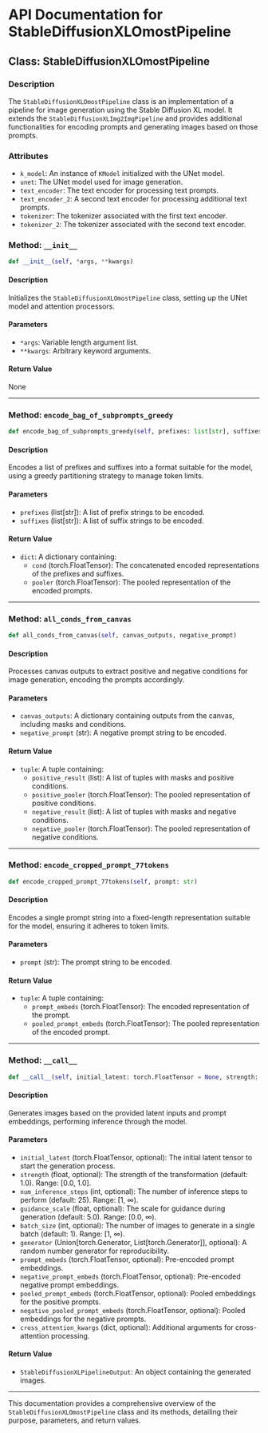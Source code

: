 # API Documentation for StableDiffusionXLOmostPipeline

## Class: StableDiffusionXLOmostPipeline

### Description
The `StableDiffusionXLOmostPipeline` class is an implementation of a pipeline for image generation using the Stable Diffusion XL model. It extends the `StableDiffusionXLImg2ImgPipeline` and provides additional functionalities for encoding prompts and generating images based on those prompts.

### Attributes
- `k_model`: An instance of `KModel` initialized with the UNet model.
- `unet`: The UNet model used for image generation.
- `text_encoder`: The text encoder for processing text prompts.
- `text_encoder_2`: A second text encoder for processing additional text prompts.
- `tokenizer`: The tokenizer associated with the first text encoder.
- `tokenizer_2`: The tokenizer associated with the second text encoder.

### Method: `__init__`
```python
def __init__(self, *args, **kwargs)
```
#### Description
Initializes the `StableDiffusionXLOmostPipeline` class, setting up the UNet model and attention processors.

#### Parameters
- `*args`: Variable length argument list.
- `**kwargs`: Arbitrary keyword arguments.

#### Return Value
None

---

### Method: `encode_bag_of_subprompts_greedy`
```python
def encode_bag_of_subprompts_greedy(self, prefixes: list[str], suffixes: list[str])
```
#### Description
Encodes a list of prefixes and suffixes into a format suitable for the model, using a greedy partitioning strategy to manage token limits.

#### Parameters
- `prefixes` (list[str]): A list of prefix strings to be encoded.
- `suffixes` (list[str]): A list of suffix strings to be encoded.

#### Return Value
- `dict`: A dictionary containing:
  - `cond` (torch.FloatTensor): The concatenated encoded representations of the prefixes and suffixes.
  - `pooler` (torch.FloatTensor): The pooled representation of the encoded prompts.

---

### Method: `all_conds_from_canvas`
```python
def all_conds_from_canvas(self, canvas_outputs, negative_prompt)
```
#### Description
Processes canvas outputs to extract positive and negative conditions for image generation, encoding the prompts accordingly.

#### Parameters
- `canvas_outputs`: A dictionary containing outputs from the canvas, including masks and conditions.
- `negative_prompt` (str): A negative prompt string to be encoded.

#### Return Value
- `tuple`: A tuple containing:
  - `positive_result` (list): A list of tuples with masks and positive conditions.
  - `positive_pooler` (torch.FloatTensor): The pooled representation of positive conditions.
  - `negative_result` (list): A list of tuples with masks and negative conditions.
  - `negative_pooler` (torch.FloatTensor): The pooled representation of negative conditions.

---

### Method: `encode_cropped_prompt_77tokens`
```python
def encode_cropped_prompt_77tokens(self, prompt: str)
```
#### Description
Encodes a single prompt string into a fixed-length representation suitable for the model, ensuring it adheres to token limits.

#### Parameters
- `prompt` (str): The prompt string to be encoded.

#### Return Value
- `tuple`: A tuple containing:
  - `prompt_embeds` (torch.FloatTensor): The encoded representation of the prompt.
  - `pooled_prompt_embeds` (torch.FloatTensor): The pooled representation of the encoded prompt.

---

### Method: `__call__`
```python
def __call__(self, initial_latent: torch.FloatTensor = None, strength: float = 1.0, num_inference_steps: int = 25, guidance_scale: float = 5.0, batch_size: Optional[int] = 1, generator: Optional[Union[torch.Generator, List[torch.Generator]]] = None, prompt_embeds: Optional[torch.FloatTensor] = None, negative_prompt_embeds: Optional[torch.FloatTensor] = None, pooled_prompt_embeds: Optional[torch.FloatTensor] = None, negative_pooled_prompt_embeds: Optional[torch.FloatTensor] = None, cross_attention_kwargs: Optional[dict] = None)
```
#### Description
Generates images based on the provided latent inputs and prompt embeddings, performing inference through the model.

#### Parameters
- `initial_latent` (torch.FloatTensor, optional): The initial latent tensor to start the generation process.
- `strength` (float, optional): The strength of the transformation (default: 1.0). Range: [0.0, 1.0].
- `num_inference_steps` (int, optional): The number of inference steps to perform (default: 25). Range: [1, ∞).
- `guidance_scale` (float, optional): The scale for guidance during generation (default: 5.0). Range: [0.0, ∞).
- `batch_size` (int, optional): The number of images to generate in a single batch (default: 1). Range: [1, ∞).
- `generator` (Union[torch.Generator, List[torch.Generator]], optional): A random number generator for reproducibility.
- `prompt_embeds` (torch.FloatTensor, optional): Pre-encoded prompt embeddings.
- `negative_prompt_embeds` (torch.FloatTensor, optional): Pre-encoded negative prompt embeddings.
- `pooled_prompt_embeds` (torch.FloatTensor, optional): Pooled embeddings for the positive prompts.
- `negative_pooled_prompt_embeds` (torch.FloatTensor, optional): Pooled embeddings for the negative prompts.
- `cross_attention_kwargs` (dict, optional): Additional arguments for cross-attention processing.

#### Return Value
- `StableDiffusionXLPipelineOutput`: An object containing the generated images.

--- 

This documentation provides a comprehensive overview of the `StableDiffusionXLOmostPipeline` class and its methods, detailing their purpose, parameters, and return values.

